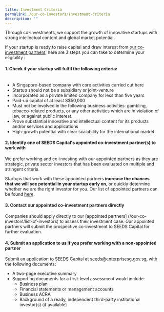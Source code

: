 ```yaml
---
title: Investment Criteria
permalink: /our-co-investors/investment-criteria
description: ""
---
```

Through co-investments, we support the growth of innovative startups with strong intellectual content and global market potential.

If your startup is ready to raise capital and draw interest from [our co-investment partners](/our-co-investors/list-of-investors), here are 3 steps you can take to determine your eligibility :

#### **1. Check if your startup will fulfil the following criteria:** <br/><br/>
* A Singapore-based company with core activities carried out here
* Startup should not be a subsidiary or joint-venture
* Incorporated as a private limited company for less than five years
* Paid-up capital of at least S$50,000
* Must not be involved in the following business activities: gambling, tobacco-related products, or any other activities which are in violation of law, or against public interest.
* Prove substantial innovative and intellectual content for its products and/or services and applications
* High-growth potential with clear scalability for the international market

#### **2. Identify one of SEEDS Capital's appointed co-investment partner(s) to work with** 
We prefer working and co-investing with our appointed partners as they are strategic, private sector investors that has been evaluated on multiple and stringent criteria. 

Startups that work with these appointed partners **increase the chances that we will see potential in your startup early on**, or quickly determine whether we are the right investor for you. Our list of appointed partners can be found [here](/our-co-investors/list-of-investors). 

#### **3. Contact our appointed co-investment partners directly**<br>
Companies should apply directly to our [appointed partners] (/our-co-investors/list-of-investors) to assess their investment case. Our appointed partners will submit the prospective co-investment to SEEDS Capital for further evaluation.

#### **4. Submit an application to us if you prefer working with a non-appointed partner**

Submit an application to SEEDS Capital at seeds@enterprisesg.gov.sg, with the following documents:
* A two-page executive summary
* Supporting documents for a first-level assessment would include:
	- Business plan
	- Financial statements or management accounts
	- Business ACRA
	- Background of a ready, independent third-party institutional investor(s) (if available)